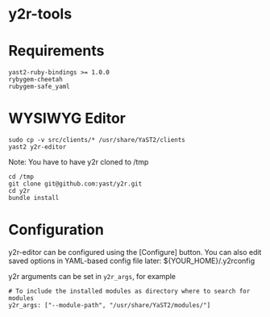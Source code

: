 y2r-tools
=========

Requirements
============

    yast2-ruby-bindings >= 1.0.0
    rybygem-cheetah
    rubygem-safe_yaml

WYSIWYG Editor
==============

    sudo cp -v src/clients/* /usr/share/YaST2/clients
    yast2 y2r-editor

Note: You have to have y2r cloned to /tmp

    cd /tmp
    git clone git@github.com:yast/y2r.git
    cd y2r
    bundle install

Configuration
=============
y2r-editor can be configured using the [Configure] button.
You can also edit saved options in YAML-based config file
later: ${YOUR_HOME}/.y2rconfig

y2r arguments can be set in `y2r_args`, for example

    # To include the installed modules as directory where to search for modules
    y2r_args: ["--module-path", "/usr/share/YaST2/modules/"]
